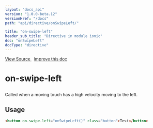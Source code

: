 ```yaml
---
layout: "docs_api"
version: "1.0.0-beta.12"
versionHref: "/docs"
path: "api/directive/onSwipeLeft/"

title: "on-swipe-left"
header_sub_title: "Directive in module ionic"
doc: "onSwipeLeft"
docType: "directive"
---
```


<div class="improve-docs">
  <a href='http://github.com/driftyco/ionic/tree/master/js/angular/directive/gesture.js#L220'>
    View Source
  </a>
  &nbsp;
  <a href='http://github.com/driftyco/ionic/edit/master/js/angular/directive/gesture.js#L220'>
    Improve this doc
  </a>
</div>




<h1 class="api-title">

  on-swipe-left



</h1>





Called when a moving touch has a high velocity moving to the left.








  
<h2 id="usage">Usage</h2>
  
```html
<button on-swipe-left="onSwipeLeft()" class="button">Test</button>
```
  
  

  





